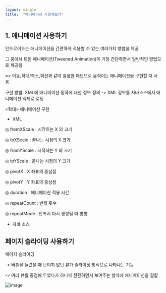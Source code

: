 ```yaml
---
layout: single
title:  "애니메이션 사용해보기"
---
```


## 1. 애니메이션 사용하기

안드로이드는 애니메이션을 간편하게 적용할 수 있는 여러가지 방법을 제공

그 중에서 트윈 애니메이션(Tweened Animation)이 가장 간단하면서 일반적인 방법으로 제공됨

=> 이동,확대/축소,회전과 같이 일정한 패턴으로 움직이는 애니메이션을 구현할 때 사용

구현 방법: XML에 애니메이션 동작에 대한 정보 정의 -> XML 정보를 자바소스에서 애니메이션 객체로 로딩



<확대> 애니메이션 구현

- XML




◎ fromXScale : 시작하는 X 의 크기



◎ toXScale : 끝나는 시점의 X 크기




◎ fromYScale : 시작하는 Y 의 크기




◎ toYScale : 끝나는 시점의 Y 크기




◎ pivotX : X 좌표의 중심점




◎ pivotY : Y 좌표의 중심점

◎ duration : 애니메이션 적용 시간

◎ repeatCount : 반복 횟수

◎ repeatMode : 반복시 다시 생성될 때 방향



- 자바 소스



## 페이지 슬라이딩 사용하기

페이지 슬라이딩 

-> 버튼을 눌렀을 때 보이지 않던 뷰가 슬라이딩 방식으로 나타나는 기능

-> 여러 뷰를 중점해 두었다가 하나씩 전환하면서 보여주는 방식에 애니메이션을 결합



![image](https://user-images.githubusercontent.com/73388615/144771845-acf69407-587f-4c56-a493-8fd74a8a45a2.png)



